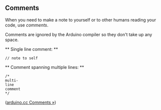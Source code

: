 ## Comments

When you need to make a note to yourself or to other humans reading your code, use _comments_.

Comments are ignored by the Arduino compiler so they don't take up any space.

** Single line comment: **

```
// note to self
```

** Comment spanning multiple lines: **

```
/* 
multi-
line
comment
*/
```


([arduino.cc Comments »](http://arduino.cc/en/Reference/Comments))